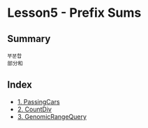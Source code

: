 # Lesson5 - Prefix Sums
## Summary
```
부분합
部分和
```
## Index
+ [1. PassingCars](https://github.com/Bnine/php-algorithm/blob/master/codility/Lesson5/PassingCars.md)
+ [2. CountDiv](https://github.com/Bnine/php-algorithm/blob/master/codility/Lesson5/CountDiv.md)
+ [3. GenomicRangeQuery](https://github.com/Bnine/php-algorithm/blob/master/codility/Lesson5/GenomicRangeQuery.md)
